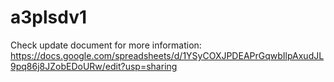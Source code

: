 # a3plsdv1

Check update document for more information: https://docs.google.com/spreadsheets/d/1YSyCOXJPDEAPrGqwbIlpAxudJL9pq86j8JZobEDoURw/edit?usp=sharing
